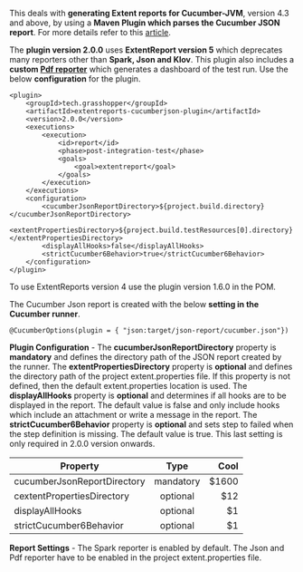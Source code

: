 This deals with **generating Extent reports for Cucumber-JVM**, version 4.3 and above, by using a **Maven Plugin which parses the Cucumber JSON report**. For more details refer to this [article](https://grasshopper.tech/2114/).

The **plugin version 2.0.0** uses **ExtentReport version 5** which deprecates many reporters other than **Spark, Json and Klov**. This plugin also includes a **custom [Pdf reporter](https://github.com/grasshopper7/extentreports-pdf-dashboard-reporter)** which generates a dashboard of the test run. Use the below **configuration** for the plugin.


```
<plugin>
	<groupId>tech.grasshopper</groupId>
	<artifactId>extentreports-cucumberjson-plugin</artifactId>
	<version>2.0.0</version>
	<executions>
		<execution>
			<id>report</id>
			<phase>post-integration-test</phase>
			<goals>
				<goal>extentreport</goal>
			</goals>
		</execution>
	</executions>
	<configuration>
		<cucumberJsonReportDirectory>${project.build.directory}</cucumberJsonReportDirectory>
		<extentPropertiesDirectory>${project.build.testResources[0].directory}</extentPropertiesDirectory>
		<displayAllHooks>false</displayAllHooks>
		<strictCucumber6Behavior>true</strictCucumber6Behavior>
	</configuration>
</plugin>
```

To use ExtentReports version 4 use the plugin version 1.6.0 in the POM.


The Cucumber Json report is created with the below **setting in the Cucumber runner**.
```
@CucumberOptions(plugin = { "json:target/json-report/cucumber.json"})
```

**Plugin Configuration** - The **cucumberJsonReportDirectory** property is **mandatory** and defines the directory path of the JSON report created by the runner. The **extentPropertiesDirectory** property is **optional** and defines the directory path of the project extent.properties file. If this property is not defined, then the default extent.properties location is used. The **displayAllHooks** property is **optional** and determines if all hooks are to be displayed in the report. The default value is false and only include hooks which include an attachment or write a message in the report. The **strictCucumber6Behavior** property is **optional** and sets step to failed when the step definition is missing. The default value is true. This last setting is only required in 2.0.0 version onwards.

| Property                    | Type      | Cool  |
| ----------------------------|:---------:| -----:|
| cucumberJsonReportDirectory | mandatory | $1600 |
| cextentPropertiesDirectory  | optional  |   $12 |
| displayAllHooks             | optional  |    $1 |
| strictCucumber6Behavior     | optional  |    $1 |

**Report Settings** - The Spark reporter is enabled by default. The Json and Pdf reporter have to be enabled in the project extent.properties file.

